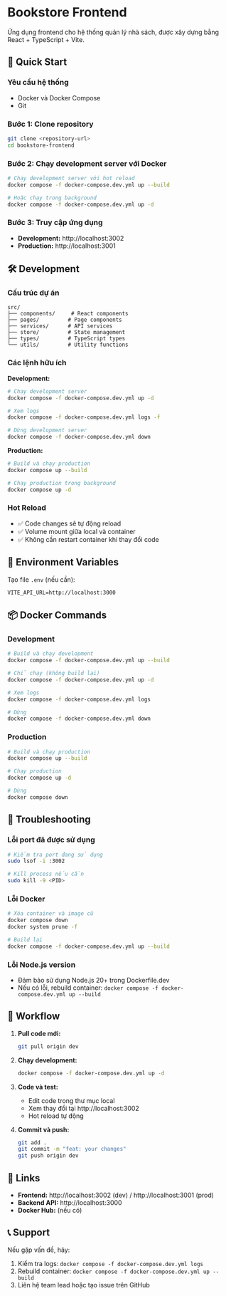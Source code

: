 # Bookstore Frontend

Ứng dụng frontend cho hệ thống quản lý nhà sách, được xây dựng bằng React + TypeScript + Vite.

## 🚀 Quick Start

### Yêu cầu hệ thống

- Docker và Docker Compose
- Git

### Bước 1: Clone repository

```bash
git clone <repository-url>
cd bookstore-frontend
```

### Bước 2: Chạy development server với Docker

```bash
# Chạy development server với hot reload
docker compose -f docker-compose.dev.yml up --build

# Hoặc chạy trong background
docker compose -f docker-compose.dev.yml up -d
```

### Bước 3: Truy cập ứng dụng

- **Development:** http://localhost:3002
- **Production:** http://localhost:3001

## 🛠️ Development

### Cấu trúc dự án

```
src/
├── components/     # React components
├── pages/         # Page components
├── services/      # API services
├── store/         # State management
├── types/         # TypeScript types
└── utils/         # Utility functions
```

### Các lệnh hữu ích

**Development:**

```bash
# Chạy development server
docker compose -f docker-compose.dev.yml up -d

# Xem logs
docker compose -f docker-compose.dev.yml logs -f

# Dừng development server
docker compose -f docker-compose.dev.yml down
```

**Production:**

```bash
# Build và chạy production
docker compose up --build

# Chạy production trong background
docker compose up -d
```

### Hot Reload

- ✅ Code changes sẽ tự động reload
- ✅ Volume mount giữa local và container
- ✅ Không cần restart container khi thay đổi code

## 🔧 Environment Variables

Tạo file `.env` (nếu cần):

```env
VITE_API_URL=http://localhost:3000
```

## 📦 Docker Commands

### Development

```bash
# Build và chạy development
docker compose -f docker-compose.dev.yml up --build

# Chỉ chạy (không build lại)
docker compose -f docker-compose.dev.yml up -d

# Xem logs
docker compose -f docker-compose.dev.yml logs

# Dừng
docker compose -f docker-compose.dev.yml down
```

### Production

```bash
# Build và chạy production
docker compose up --build

# Chạy production
docker compose up -d

# Dừng
docker compose down
```

## 🐛 Troubleshooting

### Lỗi port đã được sử dụng

```bash
# Kiểm tra port đang sử dụng
sudo lsof -i :3002

# Kill process nếu cần
sudo kill -9 <PID>
```

### Lỗi Docker

```bash
# Xóa container và image cũ
docker compose down
docker system prune -f

# Build lại
docker compose -f docker-compose.dev.yml up --build
```

### Lỗi Node.js version

- Đảm bảo sử dụng Node.js 20+ trong Dockerfile.dev
- Nếu có lỗi, rebuild container: `docker compose -f docker-compose.dev.yml up --build`

## 📝 Workflow

1. **Pull code mới:**

   ```bash
   git pull origin dev
   ```

2. **Chạy development:**

   ```bash
   docker compose -f docker-compose.dev.yml up -d
   ```

3. **Code và test:**
   - Edit code trong thư mục local
   - Xem thay đổi tại http://localhost:3002
   - Hot reload tự động

4. **Commit và push:**
   ```bash
   git add .
   git commit -m "feat: your changes"
   git push origin dev
   ```

## 🔗 Links

- **Frontend:** http://localhost:3002 (dev) / http://localhost:3001 (prod)
- **Backend API:** http://localhost:3000
- **Docker Hub:** (nếu có)

## 📞 Support

Nếu gặp vấn đề, hãy:

1. Kiểm tra logs: `docker compose -f docker-compose.dev.yml logs`
2. Rebuild container: `docker compose -f docker-compose.dev.yml up --build`
3. Liên hệ team lead hoặc tạo issue trên GitHub
